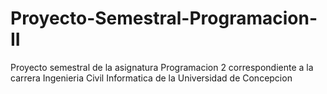# Proyecto-Semestral-Programacion-II
 Proyecto semestral de la asignatura Programacion 2 correspondiente a la carrera Ingenieria Civil Informatica de la Universidad de Concepcion
